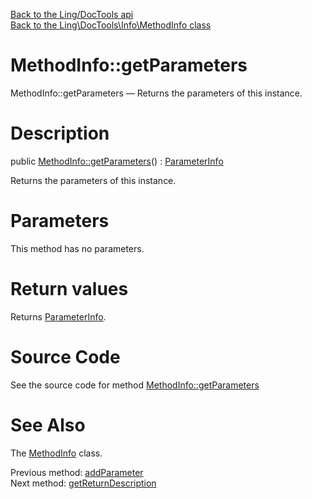 [Back to the Ling/DocTools api](https://github.com/lingtalfi/DocTools/blob/master/doc/api/Ling/DocTools.md)<br>
[Back to the Ling\DocTools\Info\MethodInfo class](https://github.com/lingtalfi/DocTools/blob/master/doc/api/Ling/DocTools/Info/MethodInfo.md)


MethodInfo::getParameters
================



MethodInfo::getParameters — Returns the parameters of this instance.




Description
================


public [MethodInfo::getParameters](https://github.com/lingtalfi/DocTools/blob/master/doc/api/Ling/DocTools/Info/MethodInfo/getParameters.md)() : [ParameterInfo](https://github.com/lingtalfi/DocTools/blob/master/doc/api/Ling/DocTools/Info/ParameterInfo.md)




Returns the parameters of this instance.




Parameters
================

This method has no parameters.


Return values
================

Returns [ParameterInfo](https://github.com/lingtalfi/DocTools/blob/master/doc/api/Ling/DocTools/Info/ParameterInfo.md).








Source Code
===========
See the source code for method [MethodInfo::getParameters](https://github.com/lingtalfi/DocTools/blob/master/Info/MethodInfo.php#L283-L286)


See Also
================

The [MethodInfo](https://github.com/lingtalfi/DocTools/blob/master/doc/api/Ling/DocTools/Info/MethodInfo.md) class.

Previous method: [addParameter](https://github.com/lingtalfi/DocTools/blob/master/doc/api/Ling/DocTools/Info/MethodInfo/addParameter.md)<br>Next method: [getReturnDescription](https://github.com/lingtalfi/DocTools/blob/master/doc/api/Ling/DocTools/Info/MethodInfo/getReturnDescription.md)<br>

